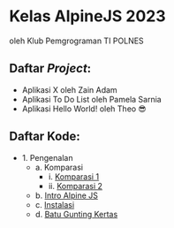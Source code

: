 # Kelas AlpineJS 2023

oleh Klub Pemgrograman TI POLNES

## Daftar _Project_:

- Aplikasi X oleh Zain Adam
- Aplikasi To Do List oleh Pamela Sarnia
- Aplikasi Hello World! oleh Theo 😎

## Daftar Kode:

- 1\. Pengenalan
  - a. Komparasi
    - i. [Komparasi 1](1-pengenalan/a-komparasi/komparasi-1.html)
    - ii. [Komparasi 2](1-pengenalan/a-komparasi/komparasi-2.html)
  - b. [Intro Alpine JS](1-pengenalan/b-intro-alpine-js/)
  - c. [Instalasi](1-pengenalan/c-instalasi/)
  - d. [Batu Gunting Kertas](1-pengenalan/d-rock-paper-scissor/)
